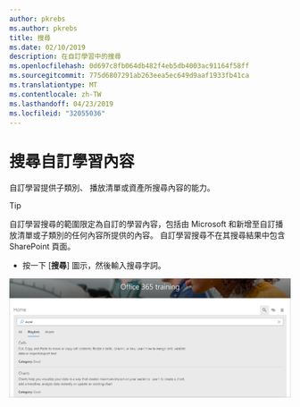 ```yaml
---
author: pkrebs
ms.author: pkrebs
title: 搜尋
ms.date: 02/10/2019
description: 在自訂學習中的搜尋
ms.openlocfilehash: 0d697c8fb064db482f4eb5db4003ac91164f58ff
ms.sourcegitcommit: 775d6807291ab263eea5ec649d9aaf1933fb41ca
ms.translationtype: MT
ms.contentlocale: zh-TW
ms.lasthandoff: 04/23/2019
ms.locfileid: "32055036"
---
```

# <a name="search-for-custom-learning-content"></a>搜尋自訂學習內容

自訂學習提供子類別、 播放清單或資產所搜尋內容的能力。 

> [!TIP]
> 自訂學習搜尋的範圍限定為自訂的學習內容，包括由 Microsoft 和新增至自訂播放清單或子類別的任何內容所提供的內容。 自訂學習搜尋不在其搜尋結果中包含 SharePoint 頁面。     

- 按一下 [**搜尋**] 圖示，然後輸入搜尋字詞。 

![cg search.png](media/cg-search.png)

